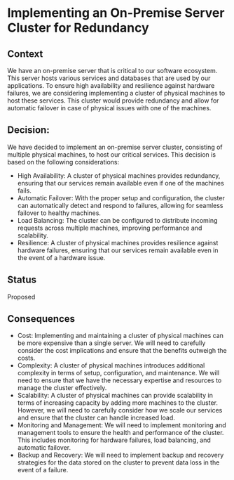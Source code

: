 # Implementing an On-Premise Server Cluster for Redundancy

## Context
We have an on-premise server that is critical to our software ecosystem. 
This server hosts various services and databases that are used by our applications. 
To ensure high availability and resilience against hardware failures, we are considering implementing a cluster of physical machines to host these services. 
This cluster would provide redundancy and allow for automatic failover in case of physical issues with one of the machines.

## Decision: 
We have decided to implement an on-premise server cluster, consisting of multiple physical machines, to host our critical services. 
This decision is based on the following considerations:
 * High Availability: A cluster of physical machines provides redundancy, ensuring that our services remain available even if one of the machines fails.
 * Automatic Failover: With the proper setup and configuration, the cluster can automatically detect and respond to failures, allowing for seamless failover to healthy machines.
 * Load Balancing: The cluster can be configured to distribute incoming requests across multiple machines, improving performance and scalability.
 * Resilience: A cluster of physical machines provides resilience against hardware failures, ensuring that our services remain available even in the event of a hardware issue.
 
## Status
Proposed

## Consequences
 * Cost: Implementing and maintaining a cluster of physical machines can be more expensive than a single server. We will need to carefully consider the cost implications and ensure that the benefits outweigh the costs.
 * Complexity: A cluster of physical machines introduces additional complexity in terms of setup, configuration, and maintenance. We will need to ensure that we have the necessary expertise and resources to manage the cluster effectively.
 * Scalability: A cluster of physical machines can provide scalability in terms of increasing capacity by adding more machines to the cluster. However, we will need to carefully consider how we scale our services and ensure that the cluster can handle increased load.
 * Monitoring and Management: We will need to implement monitoring and management tools to ensure the health and performance of the cluster. This includes monitoring for hardware failures, load balancing, and automatic failover.
 * Backup and Recovery: We will need to implement backup and recovery strategies for the data stored on the cluster to prevent data loss in the event of a failure.
   
